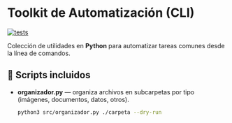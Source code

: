 # Toolkit de Automatización (CLI)
[![tests](https://github.com/EdgarLopezP/toolkit-automatizacion/actions/workflows/tests.yml/badge.svg)](https://github.com/EdgarLopezP/toolkit-automatizacion/actions/workflows/tests.yml)

Colección de utilidades en **Python** para automatizar tareas comunes desde la línea de comandos.

## 📂 Scripts incluidos

- **organizador.py** — organiza archivos en subcarpetas por tipo (imágenes, documentos, datos, otros).
  ```bash
  python3 src/organizador.py ./carpeta --dry-run

